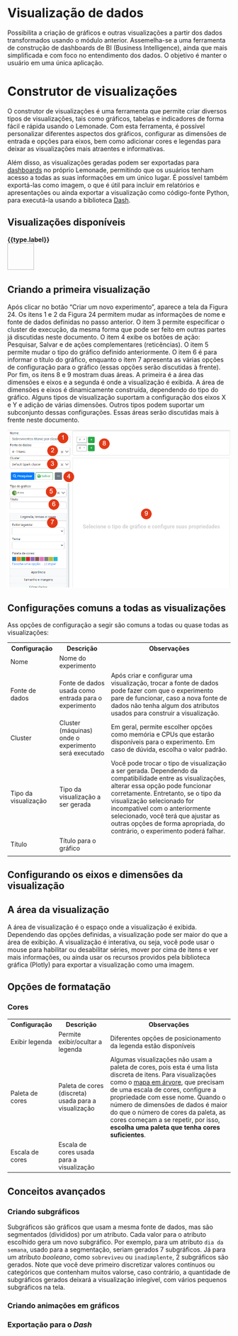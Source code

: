 <script setup>
    import { ref } from 'vue';
    const types = ref([
        {
            name: "line", label: "Linhas",
            objectives: ['fluxo', 'relacionamento', 'comparação', 'tendência'],
            dataTypes: ['contínuos']
        },
        { name: "bar", label: "Barras", dataTypes: ['categóricos'], objectives: ['tendência', 'comparação', 'distribuição'] },
        { name: "stacked-bar", label: "Barras Empilhadas", dataTypes: ['categóricos'], objectives: ['tendência', 'comparação', 'distribuição', 'composição'] },
        { name: "horizontal-bar", label: "Barras Horizontais", dataTypes: ['categóricos'], objectives: ['tendência', 'comparação', 'distribuição'] },
        { name: "stacked-horizontal-bar", label: "Barras Horizontais Empilhadas", dataTypes: ['categóricos'], objectives: ['tendência', 'comparação', 'distribuição', 'composição'] },
        {
            name: "stacked-area", label: "Área empilhado",
            dataTypes: ['categóricos'], objectives: ['composição']
        },
        { name: "stacked-area-100", label: "Área empilhado 100%", dataTypes: ['contínuos'], objectives: ['comparação', 'composição'] },
        { name: "pie", label: "Pizza", dataTypes: ['categóricos'], objectives: ['comparação', 'composição'] },
        { name: "donut", label: "Rosca (Donut)", dataTypes: ['categóricos'], objectives: ['composição', 'comparação',] },
        { name: "indicator", label: "Indicador", dataTypes: ['contínuos'], objectives: ['tendência',] },
        { name: "boxplot", label: "Box plot", dataTypes: ['contínuos'], objectives: ['comparação', 'distribuição'] },
        { name: "bubble", label: "Bolhas", dataTypes: ['contínuos'], objectives: ['comparação', 'distribuição'] },
        {
            name: "scatter", label: "Dispersão",
            dataTypes: ['contínuos'], objectives: ['comparação']
        },
        //{ name: "scatterplot", label: "Scatter Plot", },

        {
            name: "scattermapbox", label: 'Mapa de pontos',
            dataTypes: ['contínuos'], objectives: ['comparação']
        },

        {
            name: "treemap", label: "Mapa em Árvore (Treemap)",
            dataTypes: ['categóricos'], objectives: ['hierarquia', 'comparação']
        },
        { name: "sunburst", label: "Gráfico de Hierarquias", dataTypes: ['categóricos'], objectives: ['hierarquia', 'comparação']},
        { name: "pointcloud", label: "Nuvem de Pontos", },
        //{ name: "scattergeo", label: "Bolhas em Mapa", },
        { name: "funnel", label: "Gráfico de Funil", },
        { name: "violin", label: "Violin Plot", },
        { name: "histogram2d", label: "Density Heatmap", },
        { name: "parcoords", label: "Coordenadas Paralelas", },
        { name: "histogram2dcontour", label: "2D Histogram Contour", },
        { name: "heatmap", label: "Mapa de Calor (Heatmap)", objectives: ['comparação',
            'correlação', 'distribuição', 'tendência']},
        /*{name: "dots",label: "Pontos",
                image: "https://images.plot.ly/plotly-documentation/thumbnail/dot-plot.jpg"
            },*/
    ]);
    const getChartIcon = (type) => {
        return `http://localhost:8081/src/assets/charts/${type}.svg`;
    };

</script>

<style module>

.vis_type_container {
    display: flex;
    flex-wrap: wrap;
    max-width: 100%;
    justify-content: center;
}

.vis_type {
    border: 1px solid #eee;
    flex: 0 0 24.5%;
    padding: 10px;
    margin: 1px;
    text-align: center;
    display: flex;
    flex-direction: column;
    justify-content: center;
    align-items: center;
}
</style>

# Visualização de dados

Possibilita a criação de gráficos e outras visualizações a partir dos dados transformados usando o módulo anterior. Assemelha-se a uma ferramenta de construção de dashboards de BI (Business Intelligence), ainda que mais simplificada e com foco no entendimento dos dados. O objetivo é manter o usuário em uma única aplicação.

# Construtor de visualizações

O construtor de visualizações é uma ferramenta que permite criar diversos tipos 
de visualizações, tais como gráficos, tabelas e indicadores de forma fácil e 
rápida usando o Lemonade. Com esta ferramenta, é possível personalizar 
diferentes aspectos dos gráficos, configurar as dimensões de entrada e opções 
para eixos, bem como adicionar cores e legendas para deixar as visualizações 
mais atraentes e informativas.

Além disso, as visualizações geradas podem ser exportadas para 
[dashboards](../../dashboards/) no 
próprio Lemonade, permitindo que os usuários tenham acesso a todas as suas 
informações em um único lugar. É possível também exportá-las como imagem, 
o que é útil para incluir em relatórios e apresentações ou ainda exportar 
a visualização como código-fonte Python, para executá-la usando a biblioteca 
[Dash](https://plotly.com/dash/).

## Visualizações disponíveis

<div :class="$style.vis_type_container">
    <div v-for="type in types" :key="type.name" :class="$style.vis_type" role="button">
        <div>
            <strong><a :href="`${type.name}`">{{type.label}}</a></strong>
        </div>
        <div class="mb-4">
            <img :src="getChartIcon(type.name)" style="width:60px; height: 60px;" />
        </div>
    </div>
</div>

## Criando a primeira visualização
Após clicar no botão “Criar um novo experimento”, aparece a tela da Figura 24. Os itens 1 e 2 da Figura 24 permitem mudar as informações de nome e fonte de dados definidas no passo anterior. O item 3 permite especificar o cluster de execução, da mesma forma que pode ser feito em outras partes já discutidas neste documento. 
O item 4 exibe os botões de ação: Pesquisar, Salvar e de ações complementares (reticências). 
O item 5 permite mudar o tipo do gráfico definido anteriormente. O item 6 é para informar o título do gráfico, enquanto o item 7 apresenta as várias opções de configuração para o gráfico (essas opções serão discutidas à frente). 
Por fim, os itens 8 e 9 mostram duas áreas. A primeira é a área das dimensões e eixos e a segunda é onde a visualização é exibida. A área de dimensões e eixos é dinamicamente construída, dependendo do tipo do gráfico. Alguns tipos de visualização suportam a configuração dos eixos X e Y e adição de várias dimensões. Outros tipos podem suportar um subconjunto dessas configurações. Essas áreas serão discutidas mais à frente neste documento.

![Seções do visualization builder](./visualization-builder-sections.png)

## Configurações comuns a todas as visualizações

Ass opções de configuração a segir são comuns a todas ou quase todas as visualizações:

<table>
    <tr>
        <th>Configuração</th>
        <th>Descrição</th>
        <th>Observações</th>
    </tr>
    <tr>
        <td>Nome</td>
        <td>Nome do experimento</td>
        <td></td>
    </tr>
    <tr>
        <td>Fonte de dados</td>
        <td>Fonte de dados usada como entrada para o experimento</td>
        <td>
            Após criar e configurar uma visualização, trocar a fonte de dados
            pode fazer com que o experimento pare de funcionar, caso a nova fonte
            de dados não tenha algum dos atributos usados para construir a 
            visualização.
        </td>
    </tr>
    <tr>
        <td>Cluster</td>
        <td>Cluster (máquinas) onde o experimento será executado</td>
        <td>
            Em geral, permite escolher opções como memória e CPUs que estarão 
            disponíveis para o experimento. Em caso de dúvida, escolha o valor padrão.
        </td>
    </tr>
    <tr>
        <td>Tipo da visualização</td>
        <td>Tipo da visualização a ser gerada</td>
        <td>
            Você pode trocar o tipo de visualização a ser gerada. 
            Dependendo da compatibilidade entre as visualizações, alterar essa 
            opção pode funcionar corretamente. Entretanto, se o tipo da 
            visualização selecionado for incompatível com o anteriormente 
            selecionado, você terá que ajustar as outras opções de forma apropriada, 
            do contrário, o experimento poderá falhar.
        </td>
    </tr>
    <tr>
        <td>Título</td>
        <td>Título para o gráfico</td>
        <td></td>
    </tr>
    <tr>
        <td></td>
        <td></td>
        <td></td>
    </tr>
</table>


## Configurando os eixos e dimensões da visualização

## A área da visualização
A área de visualização é o espaço onde a visualização é exibida. Dependendo das 
opções definidas, a visualização pode ser maior do que a área de exibição. A 
visualização é interativa, ou seja, você pode usar o mouse para habilitar ou 
desabilitar séries, mover por cima de itens e ver mais informações, ou ainda usar
os recursos providos pela biblioteca gráfica (Plotly) para exportar a 
visualização como uma imagem.

## Opções de formatação
### Cores
<table>
    <tr>
        <th>Configuração</th>
        <th>Descrição</th>
        <th>Observações</th>
    </tr>
    <tr>
        <td>Exibir legenda</td>
        <td>Permite exibir/ocultar a legenda</td>
        <td>Diferentes opções de posicionamento da legenda estão disponíveis</td>
    </tr>
    <tr>
        <td>Paleta de cores</td>
        <td>Paleta de cores (discreta) usada para a visualização</td>
        <td>
            Algumas visualizações não usam a paleta de cores, pois esta é uma
            lista discreta de itens. Para visualizações como o 
             <a href="./treemap.html">mapa em árvore</a>, que precisam de uma 
            escala de cores, configure a propriedade com esse nome. Quando o 
            número de dimensões de dados é maior do que o número de cores da paleta,
            as cores começam a se repetir, por isso, <b>escolha uma paleta 
            que tenha cores suficientes</b>. 
        </td>
    </tr>
    <tr>
        <td>Escala de cores</td>
        <td>Escala de cores usada para a visualização</td>
        <td>
        </td>
    </tr>
</table>

## Conceitos avançados
### Criando subgráficos
Subgráficos são gráficos que usam a mesma fonte de dados, mas são segmentados 
(divididos) por um atributo. Cada valor para o atributo escolhido gera um novo 
subgráfico. Por exemplo, para um atributo `dia da semana`, usado para a segmentação, 
seriam gerados 7 subgráficos. Já para um atributo _booleano_, como `sobreviveu` ou
`inadimplente`, 2 subgráficos são gerados. Note que você deve primeiro discretizar 
valores contínuos ou categóricos que contenham muitos valorse, caso contrário, a 
quantidade de subgráficos gerados deixará a visualização inlegível, com 
vários pequenos subgráficos na tela.

### Criando animações em gráficos

### Exportação para o _Dash_

